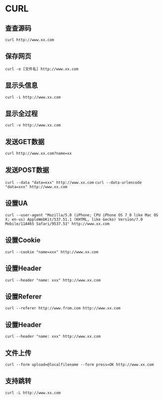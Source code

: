 # CURL

## 查查源码
`curl http://www.xx.com`

## 保存网页
`curl -o [文件名] http://www.xx.com`

## 显示头信息
`curl -i http://www.xx.com`

## 显示全过程
`curl -v http://www.xx.com`

## 发送GET数据
`curl http://www.xx.com?name=xx`

## 发送POST数据
`curl --data "data=xxx" http://www.xx.com`
`curl --data-urlencode "data=xxx" http://www.xx.com`

## 设置UA
`curl --user-agent "Mozilla/5.0 (iPhone; CPU iPhone OS 7_0 like Mac OS X; en-us) AppleWebKit/537.51.1 (KHTML, like Gecko) Version/7.0 Mobile/11A465 Safari/9537.53" http://www.xx.com`

## 设置Cookie
`curl --cookie "name=xxx" http://www.xx.com`

## 设置Header
`curl --header "name: xxx" http://www.xx.com`

## 设置Referer
`curl --referer http://www.from.com http://www.xx.com`

## 设置Header
`curl --header "name: xxx" http://www.xx.com`

## 文件上传
`curl --form upload=@localfilename --form press=OK http://www.xx.com`

## 支持跳转
`curl -L http://www.xx.com`

